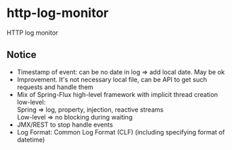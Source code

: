 # http-log-monitor
HTTP log monitor


## Notice
* Timestamp of event: can be no date in log => add local date. May be ok
* Improvement. It's not necessary local file, can be API to get such requests and handle them
* Mix of Spring-Flux high-level framework with implicit thread creation low-level:  
  Spring => log, property, injection, reactive streams  
  Low-level => no blocking during waiting
* JMX/REST to stop handle events
* Log Format: Common Log Format (CLF) (including specifying format of datetime)
